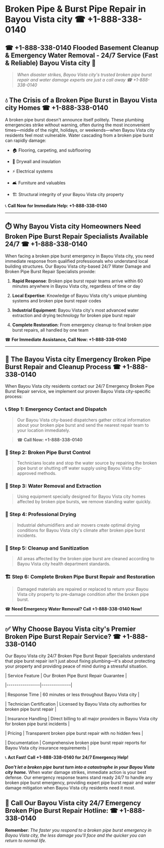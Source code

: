 # Broken Pipe & Burst Pipe Repair in Bayou Vista city ☎ +1-888-338-0140  
## ☎ +1-888-338-0140 Flooded Basement Cleanup & Emergency Water Removal - 24/7 Service (Fast & Reliable) Bayou Vista city 🚨  

> *When disaster strikes, Bayou Vista city's trusted broken pipe burst repair and water damage experts are just a call away ☎ +1-888-338-0140*  

## 💧 The Crisis of a Broken Pipe Burst in Bayou Vista city Homes ☎ +1-888-338-0140  

A broken pipe burst doesn't announce itself politely. These plumbing emergencies strike without warning, often during the most inconvenient times—middle of the night, holidays, or weekends—when Bayou Vista city residents feel most vulnerable. Water cascading from a broken pipe burst can rapidly damage:  

* 🏠 Flooring, carpeting, and subflooring  
* 🧱 Drywall and insulation  
* ⚡ Electrical systems  
* 🛋️ Furniture and valuables  
* 🏗️ Structural integrity of your Bayou Vista city property  

📞 **Call Now for Immediate Help: +1-888-338-0140**  

---  

## ⏱️ Why Bayou Vista city Homeowners Need Broken Pipe Burst Repair Specialists Available 24/7 ☎ +1-888-338-0140  

When facing a broken pipe burst emergency in Bayou Vista city, you need immediate response from qualified professionals who understand local building structures. Our Bayou Vista city-based 24/7 Water Damage and Broken Pipe Burst Repair Specialists provide:  

1. **Rapid Response**: Broken pipe burst repair teams arrive within 60 minutes anywhere in Bayou Vista city, regardless of time or day  
2. **Local Expertise**: Knowledge of Bayou Vista city's unique plumbing systems and broken pipe burst repair codes  
3. **Industrial Equipment**: Bayou Vista city's most advanced water extraction and drying technology for broken pipe burst repair  
4. **Complete Restoration**: From emergency cleanup to final broken pipe burst repairs, all handled by one team  

☎ **For Immediate Assistance, Call Now: +1-888-338-0140**  

---  

## 🔧 The Bayou Vista city Emergency Broken Pipe Burst Repair and Cleanup Process ☎ +1-888-338-0140  

When Bayou Vista city residents contact our 24/7 Emergency Broken Pipe Burst Repair service, we implement our proven Bayou Vista city-specific process:  

### 📞 Step 1: Emergency Contact and Dispatch  
> Our Bayou Vista city-based dispatchers gather critical information about your broken pipe burst and send the nearest repair team to your location immediately.  
> ☎ **Call Now: +1-888-338-0140**  

### 🚿 Step 2: Broken Pipe Burst Control  
> Technicians locate and stop the water source by repairing the broken pipe burst or shutting off water supply using Bayou Vista city-approved methods.  

### 🌊 Step 3: Water Removal and Extraction  
> Using equipment specially designed for Bayou Vista city homes affected by broken pipe bursts, we remove standing water quickly.  

### 💨 Step 4: Professional Drying  
> Industrial dehumidifiers and air movers create optimal drying conditions for Bayou Vista city's climate after broken pipe burst incidents.  

### 🧼 Step 5: Cleanup and Sanitization  
> All areas affected by the broken pipe burst are cleaned according to Bayou Vista city health department standards.  

### 🏗️ Step 6: Complete Broken Pipe Burst Repair and Restoration  
> Damaged materials are repaired or replaced to return your Bayou Vista city property to pre-damage condition after the broken pipe burst.  

☎ **Need Emergency Water Removal? Call +1-888-338-0140 Now!**  

---  

## ✅ Why Choose Bayou Vista city's Premier Broken Pipe Burst Repair Service? ☎ +1-888-338-0140  

Our Bayou Vista city 24/7 Broken Pipe Burst Repair Specialists understand that pipe burst repair isn't just about fixing plumbing—it's about protecting your property and providing peace of mind during a stressful situation.  

| Service Feature | Our Broken Pipe Burst Repair Guarantee |  
|-----------------|---------------|  
| Response Time | 60 minutes or less throughout Bayou Vista city |  
| Technician Certification | Licensed by Bayou Vista city authorities for broken pipe burst repair |  
| Insurance Handling | Direct billing to all major providers in Bayou Vista city for broken pipe burst incidents |  
| Pricing | Transparent broken pipe burst repair with no hidden fees |  
| Documentation | Comprehensive broken pipe burst repair reports for Bayou Vista city insurance requirements |  

📞 **Act Fast! Call +1-888-338-0140 for 24/7 Emergency Help!**  

***Don't let a broken pipe burst turn into a catastrophe in your Bayou Vista city home.*** When water damage strikes, immediate action is your best defense. Our emergency response teams stand ready 24/7 to handle any broken pipe burst emergency, providing expert pipe burst repair and water damage mitigation when Bayou Vista city residents need it most.  

## 📱 Call Our Bayou Vista city 24/7 Emergency Broken Pipe Burst Repair Hotline: ☎ +1-888-338-0140  

**Remember**: *The faster you respond to a broken pipe burst emergency in Bayou Vista city, the less damage you'll face and the quicker you can return to normal life.*